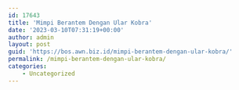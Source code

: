 ```yaml
---
id: 17643
title: 'Mimpi Berantem Dengan Ular Kobra'
date: '2023-03-10T07:31:19+00:00'
author: admin
layout: post
guid: 'https://bos.awn.biz.id/mimpi-berantem-dengan-ular-kobra/'
permalink: /mimpi-berantem-dengan-ular-kobra/
categories:
    - Uncategorized
---
```


